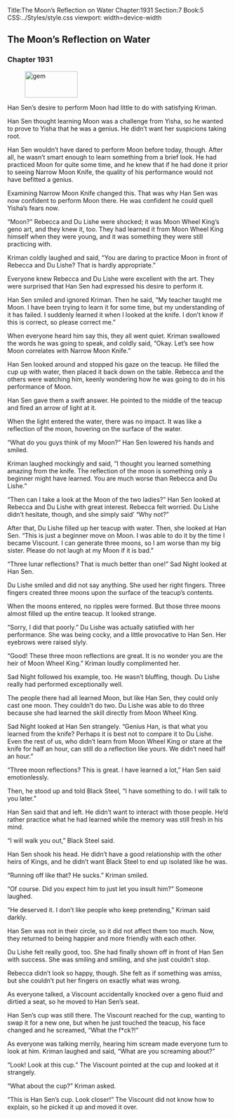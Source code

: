 Title:The Moon’s Reflection on Water 
Chapter:1931 
Section:7 
Book:5 
CSS:../Styles/style.css 
viewport: width=device-width
  
## The Moon’s Reflection on Water
### Chapter 1931
  
<figure>
	<img src="../Images/gem.gif" alt="gem" id="gem" width="120" height="60" />
</figure>
  

  
Han Sen’s desire to perform Moon had little to do with satisfying Kriman.

Han Sen thought learning Moon was a challenge from Yisha, so he wanted to prove to Yisha that he was a genius. He didn’t want her suspicions taking root.

Han Sen wouldn’t have dared to perform Moon before today, though. After all, he wasn’t smart enough to learn something from a brief look. He had practiced Moon for quite some time, and he knew that if he had done it prior to seeing Narrow Moon Knife, the quality of his performance would not have befitted a genius.

Examining Narrow Moon Knife changed this. That was why Han Sen was now confident to perform Moon there. He was confident he could quell Yisha’s fears now.

“Moon?” Rebecca and Du Lishe were shocked; it was Moon Wheel King’s geno art, and they knew it, too. They had learned it from Moon Wheel King himself when they were young, and it was something they were still practicing with.

Kriman coldly laughed and said, “You are daring to practice Moon in front of Rebecca and Du Lishe? That is hardly appropriate.”

Everyone knew Rebecca and Du Lishe were excellent with the art. They were surprised that Han Sen had expressed his desire to perform it.

Han Sen smiled and ignored Kriman. Then he said, “My teacher taught me Moon. I have been trying to learn it for some time, but my understanding of it has failed. I suddenly learned it when I looked at the knife. I don’t know if this is correct, so please correct me.”

When everyone heard him say this, they all went quiet. Kriman swallowed the words he was going to speak, and coldly said, “Okay. Let’s see how Moon correlates with Narrow Moon Knife.”

Han Sen looked around and stopped his gaze on the teacup. He filled the cup up with water, then placed it back down on the table. Rebecca and the others were watching him, keenly wondering how he was going to do in his performance of Moon.

Han Sen gave them a swift answer. He pointed to the middle of the teacup and fired an arrow of light at it.

When the light entered the water, there was no impact. It was like a reflection of the moon, hovering on the surface of the water.

“What do you guys think of my Moon?” Han Sen lowered his hands and smiled.

Kriman laughed mockingly and said, “I thought you learned something amazing from the knife. The reflection of the moon is something only a beginner might have learned. You are much worse than Rebecca and Du Lishe.”

“Then can I take a look at the Moon of the two ladies?” Han Sen looked at Rebecca and Du Lishe with great interest. Rebecca felt worried. Du Lishe didn’t hesitate, though, and she simply said’ “Why not?”

After that, Du Lishe filled up her teacup with water. Then, she looked at Han Sen. “This is just a beginner move on Moon. I was able to do it by the time I became Viscount. I can generate three moons, so I am worse than my big sister. Please do not laugh at my Moon if it is bad.”

“Three lunar reflections? That is much better than one!” Sad Night looked at Han Sen.

Du Lishe smiled and did not say anything. She used her right fingers. Three fingers created three moons upon the surface of the teacup’s contents.

When the moons entered, no ripples were formed. But those three moons almost filled up the entire teacup. It looked strange.

“Sorry, I did that poorly.” Du Lishe was actually satisfied with her performance. She was being cocky, and a little provocative to Han Sen. Her eyebrows were raised slyly.

“Good! These three moon reflections are great. It is no wonder you are the heir of Moon Wheel King.” Kriman loudly complimented her.

Sad Night followed his example, too. He wasn’t bluffing, though. Du Lishe really had performed exceptionally well.

The people there had all learned Moon, but like Han Sen, they could only cast one moon. They couldn’t do two. Du Lishe was able to do three because she had learned the skill directly from Moon Wheel King.

Sad Night looked at Han Sen strangely. “Genius Han, is that what you learned from the knife? Perhaps it is best not to compare it to Du Lishe. Even the rest of us, who didn’t learn from Moon Wheel King or stare at the knife for half an hour, can still do a reflection like yours. We didn’t need half an hour.”

“Three moon reflections? This is great. I have learned a lot,” Han Sen said emotionlessly.

Then, he stood up and told Black Steel, “I have something to do. I will talk to you later.”

Han Sen said that and left. He didn’t want to interact with those people. He’d rather practice what he had learned while the memory was still fresh in his mind.

“I will walk you out,” Black Steel said.

Han Sen shook his head. He didn’t have a good relationship with the other heirs of Kings, and he didn’t want Black Steel to end up isolated like he was.

“Running off like that? He sucks.” Kriman smiled.

“Of course. Did you expect him to just let you insult him?” Someone laughed.

“He deserved it. I don’t like people who keep pretending,” Kriman said darkly.

Han Sen was not in their circle, so it did not affect them too much. Now, they returned to being happier and more friendly with each other.

Du Lishe felt really good, too. She had finally shown off in front of Han Sen with success. She was smiling and smiling, and she just couldn’t stop.

Rebecca didn’t look so happy, though. She felt as if something was amiss, but she couldn’t put her fingers on exactly what was wrong.

As everyone talked, a Viscount accidentally knocked over a geno fluid and dirtied a seat, so he moved to Han Sen’s seat.

Han Sen’s cup was still there. The Viscount reached for the cup, wanting to swap it for a new one, but when he just touched the teacup, his face changed and he screamed, “What the f*ck?!”

As everyone was talking merrily, hearing him scream made everyone turn to look at him. Kriman laughed and said, “What are you screaming about?”

“Look! Look at this cup.” The Viscount pointed at the cup and looked at it strangely.

“What about the cup?” Kriman asked.

“This is Han Sen’s cup. Look closer!” The Viscount did not know how to explain, so he picked it up and moved it over.